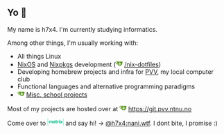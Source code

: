 ## Yo 👋

My name is h7x4. I'm currently studying informatics.

Among other things, I'm usually working with:

- All things Linux
- [NixOS][nixos] and [Nixpkgs][nixpkgs] development (<img src="./images/gitea_logo.svg" alt="Gitea" height="16"> [/nix-dotfiles][nix-dotfiles])
- Developing homebrew projects and infra for [PVV][pvv], my local computer club
- Functional languages and alternative programming paradigms 
- <img src="./images/gitea_logo.svg" alt="Gitea" height="16"> [Misc. school projects][school]

Most of my projects are hosted over at <img src="./images/gitea_logo.svg" alt="Gitea" height="16"> https://git.pvv.ntnu.no

Come over to <img src="./images/matrix_logo.svg" alt="Matrix" height="16"> and say hi! → [@h7x4:nani.wtf][matrix-h7x4]. I dont bite, I promise :)

[nixos]: https://nixos.org/
[nixpkgs]: https://github.com/NixOS/nixpkgs
[nix-dotfiles]: https://git.pvv.ntnu.no/oysteikt/nix-dotfiles
[pvv]: https://www.pvv.ntnu.no/
[school]: https://git.pvv.ntnu.no/oysteikt-skolearbeid
[matrix-h7x4]: https://matrix.to/#/@h7x4:nani.wtf
